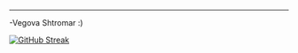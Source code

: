 ----------------------------------------------------------------------------------------------------------------------------------------------------------------

-Vegova Shtromar :)

[![GitHub Streak](https://streak-stats.demolab.com?user=ALJOi5&theme=city-lights&border_radius=25)](https://git.io/streak-stats)
